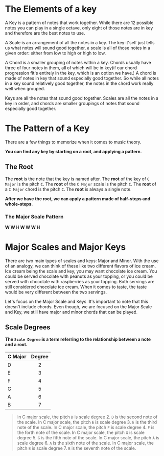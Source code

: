 
The Elements of a key
====================

A Key is a pattern of notes that work together. While there are 12 possible notes you can play
in a single octave, only eight of those notes are in key and therefore are the best notes to use.

A Scale is an arrangement of all the notes in a key. The key it'self just tells us what notes will sound good together, a scale is all of those notes in a given order: either from low to high or high to low.

A Chord is a smaller grouping of notes within a key. Chords usually have three of four notes in them, all of which will be in key(if our chord progression fit's entirely in the key, which is an option we have.) A chord is made of notes in key that sound especially good together. So while all notes in a key sound relatively good together, the notes in the chord work really well when grouped.

Keys are all the notes that sound good together. Scales are all the notes in a key in order, and chords are smaller groupings of notes that sound especially good together.

The Pattern of a Key
====================

There are a few things to memorize when it comes to music theory.

__You can find any key by starting on a root, and applying a pattern.__

The Root
----------------------

The __root__ is the note that the key is named after. The __root__ of the key of `C Major` is the pitch `C`. The __root__ of the `C Major` scale is the pitch `C`. The __root__ of a `C Major` chord is the pitch `C`. The __root__ is always a single note.

__After we have the root, we can apply a pattern made of half-steps and whole-steps.__

### The Major Scale Pattern

__W W H W W W H__


Major Scales and Major Keys
====================

There are two main types of scales and keys: Major and Minor. With the use of an analogy, we can think of these like two different flavors of ice cream. Ice cream being the scale and key, you may want chocolate ice cream. You could be served chocolate with peanuts as your topping, or you could be served with chocolate with raspberries as your topping. Both servings are still considered chocolate ice cream. When it comes to taste, the taste would be very different between the two servings.

Let's focus on the Major Scale and Keys. It's important to note that this doesn't include chords. Even though, we are focused on the Major Scale and Key, we still have major and minor chords that can be played.

## Scale Degrees

__The `Scale Degree` is a term referring to the relationship between a note and a root.__


| C Major       | Degree  |
| ------------- |:-------:|
| D             | 2       |
| E             | 3       |
| F             | 4       |
| G             | 5       |
| A             | 6       |
| B             | 7       |

> In C major scale, the pitch `D` is scale degree 2. `D` is the second note of the scale. 
> In C major scale, the pitch `E` is scale degree 3. `E` is the third note of the scale. 
> In C major scale, the pitch `F` is scale degree 4. `F` is the forth note of the scale. 
> In C major scale, the pitch `G` is scale degree 5. `G` is the fifth note of the scale. 
> In C major scale, the pitch `A` is scale degree 6. `A` is the sixth note of the scale. 
> In C major scale, the pitch `B` is scale degree 7. `B` is the seventh note of the scale. 


